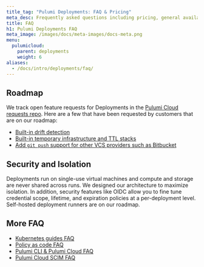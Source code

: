 ```yaml
---
title_tag: "Pulumi Deployments: FAQ & Pricing"
meta_desc: Frequently asked questions including pricing, general availability, and roadmap.
title: FAQ
h1: Pulumi Deployments FAQ
meta_image: /images/docs/meta-images/docs-meta.png
menu:
  pulumicloud:
    parent: deployments
    weight: 6
aliases:
  - /docs/intro/deployments/faq/
---
```


## Roadmap

We track open feature requests for Deployments in the [Pulumi Cloud requests repo](https://github.com/pulumi/pulumi-cloud-requests). Here are a few that have been requested by customers that are on our roadmap:

- [Built-in drift detection](https://github.com/pulumi/service-requests/issues/173)
- [Built-in temporary infrastructure and TTL stacks](https://github.com/pulumi/service-requests/issues/149)
- [Add `git push` support for other VCS providers such as Bitbucket](https://github.com/pulumi/service-requests/issues/162)

## Security and Isolation

Deployments run on single-use virtual machines and compute and storage are never shared across runs. We designed our architecture to maximize isolation. In addition, security features like OIDC allow you to fine tune credential scope, lifetime, and expiration policies at a per-deployment level. Self-hosted deployment runners are on our roadmap.

## More FAQ

- [Kubernetes guides FAQ](/docs/clouds/kubernetes/guides/faq/)
- [Policy as code FAQ](/docs/using-pulumi/crossguard/faq/)
- [Pulumi CLI & Pulumi Cloud FAQ](/docs/support/faq/)
- [Pulumi Cloud SCIM FAQ](/docs/pulumi-cloud/access-management/scim/faq/)

